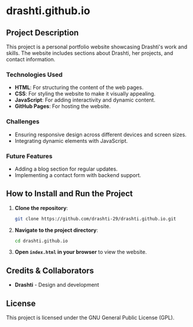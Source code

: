 # drashti.github.io

## Project Description
This project is a personal portfolio website showcasing Drashti's work and skills. The website includes sections about Drashti, her projects, and contact information.

### Technologies Used
- **HTML**: For structuring the content of the web pages.
- **CSS**: For styling the website to make it visually appealing.
- **JavaScript**: For adding interactivity and dynamic content.
- **GitHub Pages**: For hosting the website.

### Challenges
- Ensuring responsive design across different devices and screen sizes.
- Integrating dynamic elements with JavaScript.

### Future Features
- Adding a blog section for regular updates.
- Implementing a contact form with backend support.

## How to Install and Run the Project
1. **Clone the repository**:
    ```sh
    git clone https://github.com/drashti-29/drashti.github.io.git
    ```
2. **Navigate to the project directory**:
    ```sh
    cd drashti.github.io
    ```
3. **Open `index.html` in your browser** to view the website.

## Credits & Collaborators
- **Drashti** - Design and development

## License
This project is licensed under the GNU General Public License (GPL).
